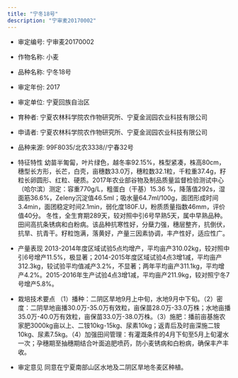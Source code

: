 ```yaml
---
title: "宁冬18号"
description: "宁审麦20170002"
---
```

* 审定编号:  宁审麦20170002

*  作物名称:  小麦

*  品种名称:  宁冬18号

*  审定年份:  2017

*  审定单位:  宁夏回族自治区

* 育种者:  宁夏农林科学院农作物研究所、宁夏金润园农业科技有限公司

*  申请者:  宁夏农林科学院农作物研究所、宁夏金润园农业科技有限公司

*  品种来源:  99F8035/北农3338//宁春32号

*  特征特性
幼苗半匍匐，叶片绿色，越冬率92.15%，株型紧凑，株高80cm，穗型长方形，长芒，白壳，亩穗数33.0万，穗粒数32.1粒，千粒重37.4g，籽粒长卵圆形、红粒、硬质。2017年农业部谷物及制品质量监督检验测试中心（哈尔滨）测定：容重770g/L，粗蛋白（干基）15.36 %，降落值292s，湿面筋36.6%，ZeIeny沉淀值46.5ml；吸水量64.7ml/100g，面团形成时间3.4min，面团稳定时间2.1min，弱化度180F.U，粉质质量指数46mm，评价值40分。
冬性，全生育期289天，较对照中引6号早熟5天，属中早熟品种。田间高抗条锈病和白粉病。该品种抗寒性好，分蘖力强，穗层整齐，抗倒伏，抗旱、抗青干。籽粒饱满，落黄好，产量三因素协调，丰产性好，适应性广。

*  产量表现
2013-2014年度区域试验5点均增产，平均亩产310.02kg，较对照中引6号增产11.5%，极显著；2014-2015年度区域试验4点3增1减，平均亩产312.3kg，较试验平均值减产3.2%，不显著；两年平均亩产311.1kg，平均增产4.2%。2015-2016年生产试验4点3增1减，平均亩产211.9kg，较对照宁冬7号增产5.8%。

*  栽培技术要点
（1）播种：二阴区旱地9月上中旬，水地9月中下旬。（2）密度：二阴旱地亩播30.0万-35.0万有效粒，亩保苗28.0万-33.0万株；水地亩播35.0万-40.0万有效粒，亩保苗33.0万-38.0万株。（3）施肥：播前亩基施农家肥3000kg亩以上、二铵10kg-15kg、尿素10kg；返青后及时亩深施二铵10kg、尿素7.5kg。（4）加强田间管理：有灌溉条件的4月下旬至5月上旬灌水一次；孕穗期至抽穗期结合叶面追肥喷药，防小麦锈病和白粉病，确保丰产丰收。

*  审定意见
同意在宁夏南部山区水地及二阴区旱地冬麦区种植。
